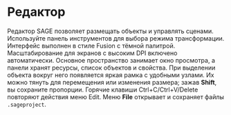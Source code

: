 # Редактор

Редактор SAGE позволяет размещать объекты и управлять сценами. Используйте панель
инструментов для выбора режима трансформации. Интерфейс выполнен в стиле Fusion
с тёмной палитрой. Масштабирование для экранов с высоким DPI включено
автоматически. Основное пространство занимает окно просмотра, а панели хранят
ресурсы, список объектов и свойства. При выделении объекта вокруг него появляется
яркая рамка с удобными узлами. Их можно тянуть для перемещения или изменения
размера; зажав **Shift**, вы сохраните пропорции. Горячие клавиши Ctrl+C/Ctrl+V/Delete
повторяют действия меню Edit. Меню **File** открывает и сохраняет файлы ``.sageproject``.
